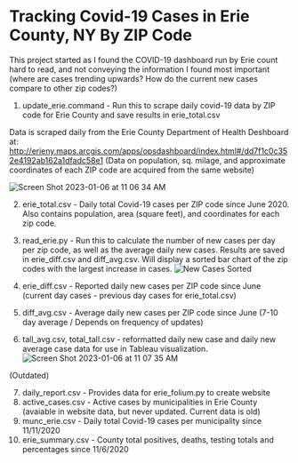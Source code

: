 # Tracking Covid-19 Cases in Erie County, NY By ZIP Code
This project started as I found the COVID-19 dashboard run by Erie count hard to read, and not conveying the information I found most important (where are cases trending upwards? How do the current new cases compare to other zip codes?)

1) update_erie.command - Run this to scrape daily covid-19 data by ZIP code for Erie County and save results in erie_total.csv

Data is scraped daily from the Erie County Department of Health Deshboard at:
http://erieny.maps.arcgis.com/apps/opsdashboard/index.html#/dd7f1c0c352e4192ab162a1dfadc58e1
(Data on population, sq. milage, and approximate coordinates of each ZIP code are acquired from the same website)

![Screen Shot 2023-01-06 at 11 06 34 AM](https://user-images.githubusercontent.com/25538281/211050942-7b6dee64-ab77-4ef2-8f8b-2b53172db097.png)

2) erie_total.csv - Daily total Covid-19 cases per ZIP code since June 2020. Also contains population, area (square feet), and coordinates for each zip code.

3) read_erie.py - Run this to calculate the number of new cases per day per zip code, as well as the average daily new cases. Results are saved in erie_diff.csv and diff_avg.csv. Will display a sorted bar chart of the zip codes with the largest increase in cases.
![New Cases Sorted](https://user-images.githubusercontent.com/25538281/211050666-d70a17a3-cb1e-491a-a151-26fc269c1a23.png)

4) erie_diff.csv - Reported daily new cases per ZIP code since June (current day cases - previous day cases for erie_total.csv)

5) diff_avg.csv - Average daily new cases per ZIP code since June (7-10 day average / Depends on frequency of updates)

6) tall_avg.csv, total_tall.csv - reformatted daily new case and daily new average case data for use in Tableau visualization.
 ![Screen Shot 2023-01-06 at 11 07 35 AM](https://user-images.githubusercontent.com/25538281/211051076-518894b5-563c-45fd-8a63-d530f8003d45.png)

(Outdated)

7) daily_report.csv - Provides data for erie_folium.py to create website  
8) active_cases.csv - Active cases by municipalities in Erie County (avaiable in website data, but never updated. Current data is old)
9) munc_erie.csv - Daily total Covid-19 cases per municipality since 11/11/2020
10) erie_summary.csv - County total positives, deaths, testing totals and percentages since 11/6/2020
